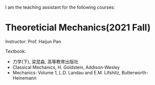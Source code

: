 I am the teaching assistant for the following courses:

# Theoreticial Mechanics(2021 Fall)

Instructor: Prof. Haijun Pan

Textbook:

- 力学(下), 梁昆淼, 高等教育出版社
- Classical Mechanics, H. Goldstein, Addison-Wesley
- Mechanics: Volume 1, L.D. Landau and E.M. Lifshitz, Butterworth-Heinemann


